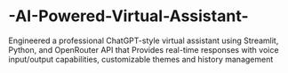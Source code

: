 # -AI-Powered-Virtual-Assistant-
Engineered a professional ChatGPT-style virtual assistant using Streamlit, Python, and OpenRouter API that                   Provides  real-time responses with voice input/output capabilities, customizable themes and history management
